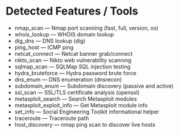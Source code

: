 # Detected Features / Tools

- nmap_scan — Nmap port scanning (fast, full, version, os)
- whois_lookup — WHOIS domain lookup
- dig_dns — DNS lookup (dig)
- ping_host — ICMP ping
- netcat_connect — Netcat banner grab/connect
- nikto_scan — Nikto web vulnerability scanning
- sqlmap_scan — SQLMap SQL injection testing
- hydra_bruteforce — Hydra password brute force
- dns_enum — DNS enumeration (dnsrecon)
- subdomain_enum — Subdomain discovery (passive and active)
- ssl_scan — SSL/TLS certificate analysis (openssl)
- metasploit_search — Search Metasploit modules
- metasploit_exploit_info — Get Metasploit module info
- set_info — Social Engineering Toolkit informational helper
- traceroute — Traceroute path
- host_discovery — nmap ping scan to discover live hosts
